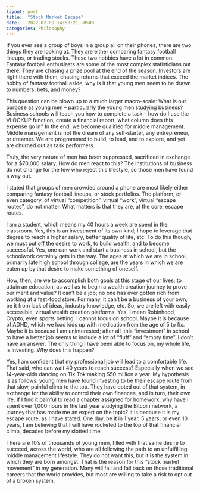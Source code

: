 ```yaml
---
layout: post
title:  "Stock Market Escape"
date:   2022-02-09 14:50:21 -0500
categories: Philosophy
---
```

If you ever see a group of boys in a group all on their phones, there are two things they are looking at. They are either comparing fantasy football lineups, or trading stocks. These two hobbies have a lot in common. Fantasy football enthusiasts are some of the most complex statisticians out there. They are chasing a prize pool at the end of the season. Investors are right there with them, chasing returns that exceed the market indices. The hobby of fantasy football aside, why is it that young men seem to be drawn to numbers, bets, and money?

This question can be blown up to a much larger macro-scale: What is our purpose as young men – particularly the young men studying business?
Business schools will teach you how to complete a task – how do I use the VLOOKUP function, create a financial report, what column does this expense go in? In the end, we become qualified for middle management. Middle management is not the dream of any self-starter, any entrepreneur, or dreamer. We are programmed to build, to lead, and to explore, and yet are churned out as task performers.

Truly, the very nature of men has been suppressed, sacrificed in exchange for a $70,000 salary. How do men react to this? The institutions of business do not change for the few who reject this lifestyle, so those men have found a way out.

I stated that groups of men crowded around a phone are most likely either comparing fantasy football lineups, or stock portfolios. The platform, or even category, of virtual “competition”, virtual “work”, virtual “escape routes”, do not matter. What matters is that they are, at the core, escape routes.

I am a student, which means my 40 hours a week are spent in the classroom. Yes, this is an investment of its own kind; I hope to leverage that degree to reach a higher salary, better quality of life, etc. To do this though, we must put off the desire to work, to build wealth, and to become successful. Yes, one can work and start a business in school, but the schoolwork certainly gets in the way. The ages at which we are in school, primarily late high school through college, are the years in which we are eaten up by that desire to make something of oneself.

How, then, are we to accomplish both goals at this stage of our lives; to attain an education, as well as to begin a wealth creation journey to prove our merit and value? It can’t be a job; no one has ever gotten rich from working at a fast-food store. For many, it can’t be a business of your own, be it from lack of ideas, industry knowledge, etc. So, we are left with easily accessible, virtual wealth creation platforms. Yes, I mean Robinhood, Crypto, even sports betting.
I cannot focus on school. Maybe it is because of ADHD, which we load kids up with medication from the age of 5 to fix. Maybe it is because I am uninterested; after all, this “investment” in school to have a better job seems to include a lot of “fluff” and “empty time”. I don’t have an answer. The only thing I have been able to focus on, my whole life, is investing. Why does this happen?

Yes, I am confident that my professional job will lead to a comfortable life. That said, who can wait 40 years to reach success? Especially when we see 14-year-olds dancing on Tik Tok making $50 million a year. My hypothesis is as follows: young men have found investing to be their escape route from that slow, painful climb to the top. They have opted out of that system, in exchange for the ability to control their own finances, and in turn, their own life. If I find it painful to read a chapter assigned for homework, why have I spent over 1,000 hours in the last year studying the Bitcoin network, a journey that has made me an expert on the topic? It is because it is my escape route, as I have stated. One day, be it in 1 year, 5 years, or even 10 years, I am believing that I will have rocketed to the top of that financial climb, decades before my slotted time.

There are 10’s of thousands of young men, filled with that same desire to succeed, across the world, who are all following the path to an unfulfilling middle management lifestyle. They do not want this, but it is the system in which they are born amongst. That is the reason for this “stock market movement” in my generation. Many will fail and fall back on those traditional careers that the world provides, but most are willing to take a risk to opt out of a broken system. 
